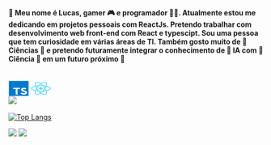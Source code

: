 #### :rocket: Meu nome é Lucas, gamer :video_game: e programador :man_technologist:. Atualmente estou me dedicando em projetos pessoais com ReactJs. Pretendo trabalhar com desenvolvimento web front-end  com React e typescipt. Sou uma pessoa que tem curiosidade em várias áreas de TI. Também gosto muito de :satellite: Ciências :telescope: e pretendo futuramente integrar o conhecimento de :robot: IA com :dna: Ciência :microscope: em um futuro próximo :rocket:

<div style="display: inline-block"><br>
  <img align="center" alt="Ts" height="30" width="40" src="https://raw.githubusercontent.com/devicons/devicon/master/icons/typescript/typescript-plain.svg">
  <img align="center" alt="React" height="30" width="40" src="https://raw.githubusercontent.com/devicons/devicon/master/icons/react/react-original.svg">
</div>
<br>

<img height="180em" src="https://github-readme-stats.vercel.app/api?username=lucasinada43&show_icons=true&hide_border=true&&count_private=true&include_all_commits=true&theme=ligth" />

[![Top Langs](https://github-readme-stats.vercel.app/api/top-langs/?username=lucasinada43&layout=compact)](https://github.com/ramonpaolo/github-readme-stats)

 <a href="https://www.linkedin.com/in/lucas-gabriel-da-cruz-inada-35591b205/" target="_blank"><img src="https://img.shields.io/badge/-LinkedIn-%230077B5?style=for-the-badge&logo=linkedin&logoColor=white" target="_blank"></a> 
<a href = "mailto:lucasinada43@gmail.com"><img src="https://img.shields.io/badge/-Gmail-%23333?style=for-the-badge&logo=gmail&logoColor=white" target="_blank"></a>
